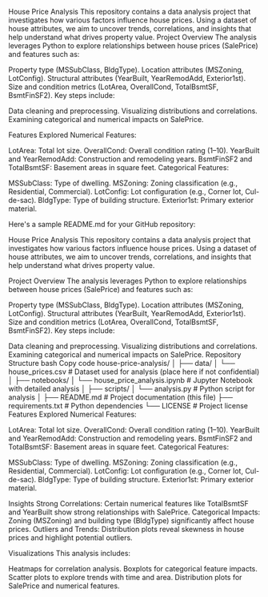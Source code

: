 House Price Analysis
This repository contains a data analysis project that investigates how various factors influence house prices. Using a dataset of house attributes, we aim to uncover trends, correlations, and insights that help understand what drives property value.
Project Overview
The analysis leverages Python to explore relationships between house prices (SalePrice) and features such as:

Property type (MSSubClass, BldgType).
Location attributes (MSZoning, LotConfig).
Structural attributes (YearBuilt, YearRemodAdd, Exterior1st).
Size and condition metrics (LotArea, OverallCond, TotalBsmtSF, BsmtFinSF2).
Key steps include:

Data cleaning and preprocessing.
Visualizing distributions and correlations.
Examining categorical and numerical impacts on SalePrice.



Features Explored
Numerical Features:

LotArea: Total lot size.
OverallCond: Overall condition rating (1–10).
YearBuilt and YearRemodAdd: Construction and remodeling years.
BsmtFinSF2 and TotalBsmtSF: Basement areas in square feet.
Categorical Features:

MSSubClass: Type of dwelling.
MSZoning: Zoning classification (e.g., Residential, Commercial).
LotConfig: Lot configuration (e.g., Corner lot, Cul-de-sac).
BldgType: Type of building structure.
Exterior1st: Primary exterior material.



Here's a sample README.md for your GitHub repository:

House Price Analysis
This repository contains a data analysis project that investigates how various factors influence house prices. Using a dataset of house attributes, we aim to uncover trends, correlations, and insights that help understand what drives property value.

Project Overview
The analysis leverages Python to explore relationships between house prices (SalePrice) and features such as:

Property type (MSSubClass, BldgType).
Location attributes (MSZoning, LotConfig).
Structural attributes (YearBuilt, YearRemodAdd, Exterior1st).
Size and condition metrics (LotArea, OverallCond, TotalBsmtSF, BsmtFinSF2).
Key steps include:

Data cleaning and preprocessing.
Visualizing distributions and correlations.
Examining categorical and numerical impacts on SalePrice.
Repository Structure
bash
Copy code
house-price-analysis/
│
├── data/
│   └── house_prices.csv       # Dataset used for analysis (place here if not confidential)
│
├── notebooks/
│   └── house_price_analysis.ipynb # Jupyter Notebook with detailed analysis
│
├── scripts/
│   └── analysis.py            # Python script for analysis
│
├── README.md                  # Project documentation (this file)
├── requirements.txt           # Python dependencies
└── LICENSE                    # Project license
Features Explored
Numerical Features:

LotArea: Total lot size.
OverallCond: Overall condition rating (1–10).
YearBuilt and YearRemodAdd: Construction and remodeling years.
BsmtFinSF2 and TotalBsmtSF: Basement areas in square feet.
Categorical Features:

MSSubClass: Type of dwelling.
MSZoning: Zoning classification (e.g., Residential, Commercial).
LotConfig: Lot configuration (e.g., Corner lot, Cul-de-sac).
BldgType: Type of building structure.
Exterior1st: Primary exterior material.

Insights
Strong Correlations: Certain numerical features like TotalBsmtSF and YearBuilt show strong relationships with SalePrice.
Categorical Impacts: Zoning (MSZoning) and building type (BldgType) significantly affect house prices.
Outliers and Trends: Distribution plots reveal skewness in house prices and highlight potential outliers.


Visualizations
This analysis includes:

Heatmaps for correlation analysis.
Boxplots for categorical feature impacts.
Scatter plots to explore trends with time and area.
Distribution plots for SalePrice and numerical features.

